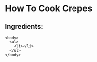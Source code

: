# How To Cook Crepes
  ## Ingredients:
    <body>
      <ul>
        <li></li>
      </ul>
    </body>
